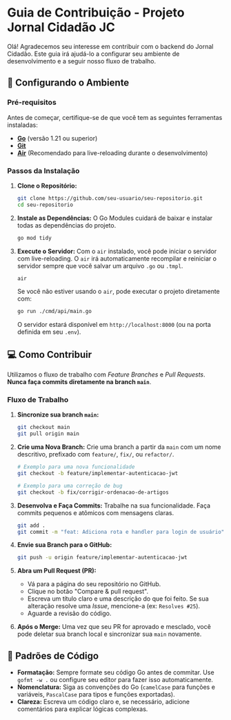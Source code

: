 # Guia de Contribuição - Projeto Jornal Cidadão JC

Olá! Agradecemos seu interesse em contribuir com o backend do Jornal Cidadão. Este guia irá ajudá-lo a configurar seu ambiente de desenvolvimento e a seguir nosso fluxo de trabalho.

## 🚀 Configurando o Ambiente

### Pré-requisitos

Antes de começar, certifique-se de que você tem as seguintes ferramentas instaladas:

-   [**Go**](https://golang.org/doc/install) (versão 1.21 ou superior)
-   [**Git**](https://git-scm.com/book/en/v2/Getting-Started-Installing-Git)
-   [**Air**](https://github.com/cosmtrek/air) (Recomendado para live-reloading durante o desenvolvimento)

### Passos da Instalação

1.  **Clone o Repositório:**
    ```bash
    git clone https://github.com/seu-usuario/seu-repositorio.git
    cd seu-repositorio
    ```

2.  **Instale as Dependências:**
    O Go Modules cuidará de baixar e instalar todas as dependências do projeto.
    ```bash
    go mod tidy
    ```

3.  **Execute o Servidor:**
    Com o `air` instalado, você pode iniciar o servidor com live-reloading. O `air` irá automaticamente recompilar e reiniciar o servidor sempre que você salvar um arquivo `.go` ou `.tmpl`.
    ```bash
    air
    ```
    Se você não estiver usando o `air`, pode executar o projeto diretamente com:
    ```bash
    go run ./cmd/api/main.go
    ```
    O servidor estará disponível em `http://localhost:8000` (ou na porta definida em seu `.env`).

## 💻 Como Contribuir

Utilizamos o fluxo de trabalho com *Feature Branches* e *Pull Requests*. **Nunca faça commits diretamente na branch `main`**.

### Fluxo de Trabalho

1.  **Sincronize sua branch `main`:**
    ```bash
    git checkout main
    git pull origin main
    ```

2.  **Crie uma Nova Branch:**
    Crie uma branch a partir da `main` com um nome descritivo, prefixado com `feature/`, `fix/`, ou `refactor/`.
    ```bash
    # Exemplo para uma nova funcionalidade
    git checkout -b feature/implementar-autenticacao-jwt

    # Exemplo para uma correção de bug
    git checkout -b fix/corrigir-ordenacao-de-artigos
    ```

3.  **Desenvolva e Faça Commits:**
    Trabalhe na sua funcionalidade. Faça commits pequenos e atômicos com mensagens claras.
    ```bash
    git add .
    git commit -m "feat: Adiciona rota e handler para login de usuário"
    ```

4.  **Envie sua Branch para o GitHub:**
    ```bash
    git push -u origin feature/implementar-autenticacao-jwt
    ```

5.  **Abra um Pull Request (PR):**
    -   Vá para a página do seu repositório no GitHub.
    -   Clique no botão "Compare & pull request".
    -   Escreva um título claro e uma descrição do que foi feito. Se sua alteração resolve uma *Issue*, mencione-a (ex: `Resolves #25`).
    -   Aguarde a revisão do código.

6.  **Após o Merge:**
    Uma vez que seu PR for aprovado e mesclado, você pode deletar sua branch local e sincronizar sua `main` novamente.

## 🎨 Padrões de Código

-   **Formatação:** Sempre formate seu código Go antes de commitar. Use `gofmt -w .` ou configure seu editor para fazer isso automaticamente.
-   **Nomenclatura:** Siga as convenções do Go (`camelCase` para funções e variáveis, `PascalCase` para tipos e funções exportadas).
-   **Clareza:** Escreva um código claro e, se necessário, adicione comentários para explicar lógicas complexas.

